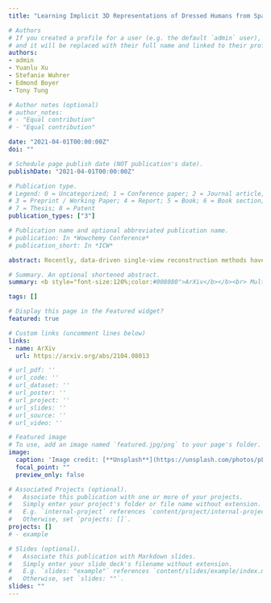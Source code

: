 ```yaml
---
title: "Learning Implicit 3D Representations of Dressed Humans from Sparse Views"

# Authors
# If you created a profile for a user (e.g. the default `admin` user), write the username (folder name) here 
# and it will be replaced with their full name and linked to their profile.
authors:
- admin
- Yuanlu Xu
- Stefanie Wuhrer
- Edmond Boyer
- Tony Tung

# Author notes (optional)
# author_notes:
# - "Equal contribution"
# - "Equal contribution"

date: "2021-04-01T00:00:00Z"
doi: ""

# Schedule page publish date (NOT publication's date).
publishDate: "2021-04-01T00:00:00Z"

# Publication type.
# Legend: 0 = Uncategorized; 1 = Conference paper; 2 = Journal article;
# 3 = Preprint / Working Paper; 4 = Report; 5 = Book; 6 = Book section;
# 7 = Thesis; 8 = Patent
publication_types: ["3"]

# Publication name and optional abbreviated publication name.
# publication: In *Wowchemy Conference*
# publication_short: In *ICW*

abstract: Recently, data-driven single-view reconstruction methods have shown great progress in modeling 3D dressed humans. However, such methods suffer heavily from depth ambiguities and occlusions inherent to single view inputs. In this paper, we address such issues by lifting the single-view input with additional views and investigate the best strategy to suitably exploit information from multiple views. We propose an end-to-end approach that learns an implicit 3D representation of dressed humans from sparse camera views. Specifically, we introduce two key components; first an attention-based fusion layer that learns to aggregate visual information from several viewpoints; second a mechanism that encodes local 3D patterns under the multi-view context. In the experiments, we show the proposed approach outperforms the state of the art on standard data both quantitatively and qualitatively. Additionally, we apply our method on real data acquired with a multi-camera platform and demonstrate our approach can obtain results comparable to multi-view stereo with dramatically less views

# Summary. An optional shortened abstract.
summary: <b style="font-size:120%;color:#008080">ArXiv</b></b><br> Multiview 3D reconstruction of dressed humans based on an implicit represenation.

tags: []

# Display this page in the Featured widget?
featured: true

# Custom links (uncomment lines below)
links:
- name: ArXiv
  url: https://arxiv.org/abs/2104.08013

# url_pdf: ''
# url_code: ''
# url_dataset: ''
# url_poster: ''
# url_project: ''
# url_slides: ''
# url_source: ''
# url_video: ''

# Featured image
# To use, add an image named `featured.jpg/png` to your page's folder. 
image:
  caption: 'Image credit: [**Unsplash**](https://unsplash.com/photos/pLCdAaMFLTE)'
  focal_point: ""
  preview_only: false

# Associated Projects (optional).
#   Associate this publication with one or more of your projects.
#   Simply enter your project's folder or file name without extension.
#   E.g. `internal-project` references `content/project/internal-project/index.md`.
#   Otherwise, set `projects: []`.
projects: []
# - example

# Slides (optional).
#   Associate this publication with Markdown slides.
#   Simply enter your slide deck's filename without extension.
#   E.g. `slides: "example"` references `content/slides/example/index.md`.
#   Otherwise, set `slides: ""`.
slides: ""
---
```


<!-- {{% callout note %}}
Click the *Cite* button above to demo the feature to enable visitors to import publication metadata into their reference management software.
{{% /callout %}}

{{% callout note %}}
Create your slides in Markdown - click the *Slides* button to check out the example.
{{% /callout %}}

Supplementary notes can be added here, including [code, math, and images](https://wowchemy.com/docs/writing-markdown-latex/). -->
